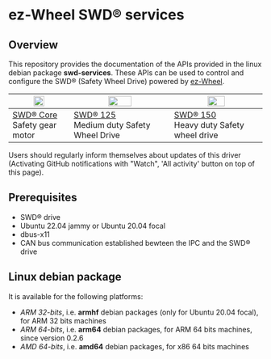 # ez-Wheel SWD® services

## Overview

This repository provides the documentation of the APIs provided in the linux debian package **swd-services**.
These APIs can be used to control and configure the SWD® (Safety Wheel Drive) powered by [ez-Wheel](https://www.ez-wheel.com).

| <img src="https://www.ez-wheel.com/storage/image-product/visuels-swd-core-2-0-0.png" width="45%"></img> | <img src="https://ez-wheel.com/storage/image-product/ezswd125im-31102023-photo-hd-det.png" width="50%"></img> | <img src="https://www.ez-wheel.com/storage/image-product/roue-electrique-swd-150-2-0-0-0.png" width="45%"></img>       |
| ------------------------------------------------------------------------------------------------------- | ---------------------------------------------------------------------------------------------------------------- | -------------------------------------------------------------------------------------------------------------------- |
| [SWD® Core](https://www.ez-wheel.com/en/safety-gear-motor) <br />Safety gear motor                      | [SWD® 125](https://ez-wheel.com/en/safety-wheel-drive-swd-125) <br /> Medium duty Safety Wheel Drive |[SWD® 150](https://www.ez-wheel.com/en/swd-150-safety-wheel-drive) <br /> Heavy duty Safety wheel drive                      | 

Users should regularly inform themselves about updates of this driver (Activating GitHub notifications with "Watch", 'All activity' button on top of this page).

## Prerequisites

- SWD® drive
- Ubuntu 22.04 jammy or Ubuntu 20.04 focal
- dbus-x11
- CAN bus communication established bewteen the IPC and the SWD® drive

## Linux debian package

It is available for the following platforms:

- *ARM 32-bits*, i.e. **armhf** debian packages (only for Ubuntu 20.04 focal), for ARM 32 bits machines
- *ARM 64-bits*, i.e. **arm64** debian packages, for ARM 64 bits machines, since version 0.2.6
- *AMD 64-bits*, i.e. **amd64** debian packages, for x86 64 bits machines
